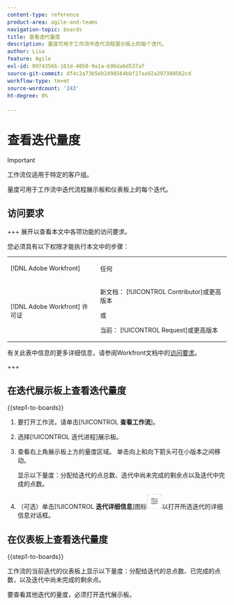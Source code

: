```yaml
---
content-type: reference
product-area: agile-and-teams
navigation-topic: boards
title: 查看迭代量度
description: 量度可用于工作流中迭代流程展示板上的每个迭代。
author: Lisa
feature: Agile
exl-id: 09743566-161d-4850-9a1a-b96da6d537a7
source-git-commit: df4c2a73b5eb2498564bbf27aa92a297388562cd
workflow-type: tm+mt
source-wordcount: '243'
ht-degree: 0%

---
```


# 查看迭代量度

>[!IMPORTANT]
>
>工作流仅适用于特定的客户组。

量度可用于工作流中迭代流程展示板和仪表板上的每个迭代。

## 访问要求

+++ 展开以查看本文中各项功能的访问要求。

您必须具有以下权限才能执行本文中的步骤：

<table style="table-layout:auto"> 
 <col> 
 <col> 
 <tbody> 
  <tr> 
   <td role="rowheader">[!DNL Adobe Workfront]</td> 
   <td> <p>任何</p> </td> 
  </tr> 
  <tr> 
   <td role="rowheader">[!DNL Adobe Workfront] 许可证</td> 
   <td> 
   <p>新文档： [!UICONTROL Contributor]或更高版本</p> 
   <p>或</p>
   <p>当前： [!UICONTROL Request]或更高版本</p>
   </td> 
  </tr> 
 </tbody> 
</table>

有关此表中信息的更多详细信息，请参阅Workfront文档中的[访问要求](/help/quicksilver/administration-and-setup/add-users/access-levels-and-object-permissions/access-level-requirements-in-documentation.md)。

+++

## 在迭代展示板上查看迭代量度

{{step1-to-boards}}

1. 要打开工作流，请单击&#x200B;[!UICONTROL **查看工作流**]。
1. 选择[!UICONTROL 迭代进程]展示板。
1. 查看右上角展示板上方的量度区域。 单击向上和向下箭头可在小版本之间移动。

   显示以下量度：分配给迭代的点总数、迭代中尚未完成的剩余点以及迭代中完成的点数。

1. （可选）单击&#x200B;[!UICONTROL **迭代详细信息**]&#x200B;图标![迭代详细信息](assets/iteration-details-button.png)以打开所选迭代的详细信息对话框。

## 在仪表板上查看迭代量度

{{step1-to-boards}}

工作流的当前迭代的仪表板上显示以下量度：分配给迭代的总点数、已完成的点数，以及迭代中尚未完成的剩余点。

要查看其他迭代的量度，必须打开迭代展示板。
